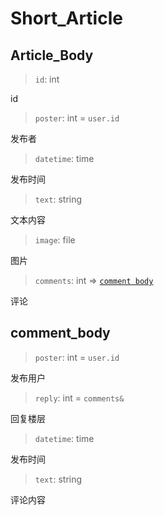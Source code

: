 # Short_Article

## Article_Body

> `id`: int

id

> `poster`: int = `user.id`

发布者

> `datetime`: time

发布时间

> `text`: string

文本内容

> `image`: file

图片

> `comments`: int => [`comment body`](#comment_body)

评论

## comment_body

> `poster`: int = `user.id`

发布用户

> `reply`: int = `comments&`

回复楼层

> `datetime`: time

发布时间

> `text`: string

评论内容